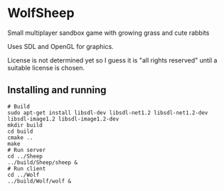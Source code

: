 WolfSheep
=========

Small multiplayer sandbox game with growing grass and cute rabbits

Uses SDL and OpenGL for graphics.

License is not determined yet so I guess it is "all rights reserved" until a suitable license is chosen.

Installing and running
------------

    # Build
    sudo apt-get install libsdl-dev libsdl-net1.2 libsdl-net1.2-dev libsdl-image1.2 libsdl-image1.2-dev
    mkdir build
    cd build
    cmake ..
    make
    # Run server
    cd ../Sheep
    ../build/Sheep/sheep &
    # Run client
    cd ../Wolf
    ../build/Wolf/wolf &

